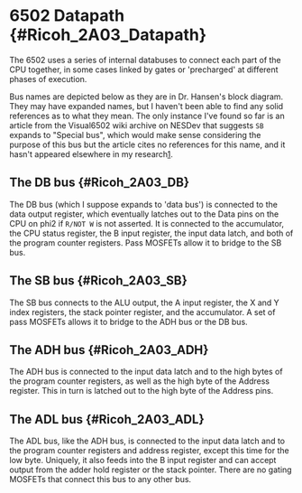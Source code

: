 # 6502 Datapath {#Ricoh_2A03_Datapath}

The 6502 uses a series of internal databuses to connect each part of the CPU
together, in some cases linked by gates or 'precharged' at different phases of
execution.

Bus names are depicted below as they are in Dr. Hansen's block diagram. They
may have expanded names, but I haven't been able to find any solid references
as to what they mean. The only instance I've found so far is an article from the
Visual6502 wiki archive on NESDev that suggests `SB` expands to "Special bus",
which would make sense considering the purpose of this bus but the article cites
no references for this name, and it hasn't appeared elsewhere in my research[1].

## The DB bus {#Ricoh_2A03_DB}

The DB bus (which I suppose expands to 'data bus') is connected to the data
output register, which eventually latches out to the Data pins on the CPU on
phi2 if `R/NOT W` is not asserted. It is connected to the accumulator, the CPU
status register, the B input register, the input data latch, and both of the
program counter registers. Pass MOSFETs allow it to bridge to the SB bus.

## The SB bus {#Ricoh_2A03_SB}

The SB bus connects to the ALU output, the A input register, the X and Y index
registers, the stack pointer register, and the accumulator. A set of pass
MOSFETs allows it to bridge to the ADH bus or the DB bus.

## The ADH bus {#Ricoh_2A03_ADH}

The ADH bus is connected to the input data latch and to the high bytes of the
program counter registers, as well as the high byte of the Address register.
This in turn is latched out to the high byte of the Address pins.

## The ADL bus {#Ricoh_2A03_ADL}

The ADL bus, like the ADH bus, is connected to the input data latch and to the
program counter registers and address register, except this time for the low
byte. Uniquely, it also feeds into the B input register and can accept output
from the adder hold register or the stack pointer. There are no gating MOSFETs
that connect this bus to any other bus.


[1]: https://www.nesdev.org/wiki/Visual6502wiki/6502_datapath_control_timing_fix